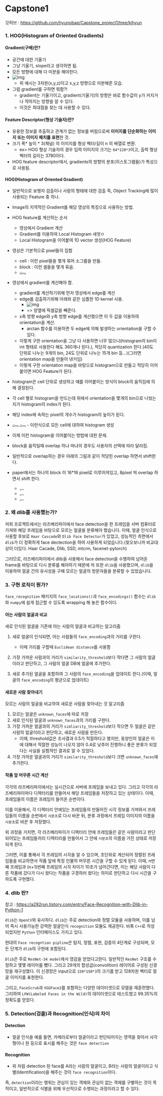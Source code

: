 # Capstone1

깃허브 : https://github.com/hyunobae/Capstone_project1/tree/kihyun

### 1. HOG(Histogram of Oriented Gradients)

#### Gradient(구배)란?

- 공간에 대한 기울기
- 그냥 기울기, slope라고 생각하면 됨.
- 모든 방향에 대해 다 미분을 해야한다.
- ![img](https://t1.daumcdn.net/cfile/tistory/241B3347553343691E)
  - 위 예시는 3차원(x,y,z)이고 x,y,z 방향으로 미분해준 모습.
- 그럼 gradient를 구하면 뭐함?!
  - gradient는 기울기이고, gradient(기울기)의 방향은 바로 함수값이 y가 커지거나 작아지는 방향을 알 수 있다.
  - 이것은 최대점을 찾는 데 사용할 수 있다.

#### Feature Descriptor(형상 기술자)란?

- 유용한 정보를 추출하고 관계가 없는 정보를 버림으로써 **이미지를 단순화하는 이미지 또는 이미지 패치를 표현**한 것.
- 크기 폭* 높이 * 3(채널) 의 이미지를 형상 벡터/길이 n 의 배열로 변환.
  - ex> HOG 형상 기술자의 경우 입력 이미지의 크기는 `64*128*3`이고, 출력 형상 벡터의 길이는 3780이다.
- HOG feature descriptor에서, gradients의 방향의 분포(히스토그램들)가 특성으로 사용됨.



#### HOG(Histogram of Oriented Gradient)

- 일반적으로 보행자 검출이나 사람의 형태에 대한 검출 즉, Object Tracking에 많이 사용되는 Feature 중 하나.
- Image의 지역적인 Gradient를 해당 영상의 특징으로 사용하는 방법.

- HOG feature를 계산하는 순서
  - 영상에서 Gradient 계산
  - Gradient를 이용하여 Local Histogram 새엇ㅇ
  - Local Histogram을 이어붙여 1D vector 생성(HOG Feature)
- 영상은 기본적으로 pixel들의 집합
  - cell : 이런 pixel들을 몇개 묶어 소그룹을 만듦.
  - block : 이런 셀들을 몇개 묶음.
  - <img src="https://t1.daumcdn.net/cfile/tistory/265A064354880D2A24" alt="img" style="zoom:50%;" />
- 영상에서 gradient를 계산해야 함.
  - gradient를 계산하기위해 먼저 영상에서 edge를 계산
  - edge를 검출하기위해 아래와 같은 심플한 1D kernel 사용.
    - ![img](https://t1.daumcdn.net/cfile/tistory/2155B44354880D2B28)
    - => 양옆에 픽셀값을 빼준다.
  - x축 방향 edge와 y축 방향 edge를 계산했으면 이 두 값을 이용하여 orientation을 계산.
    - arctan 함수를 이용하면 두 edge에 의해 발생하는 orientation을 구할 수 있다.
  - 이렇게 구한 orientation을 그냥 다 사용하면 너무 많으니(histogram의 bin이 int 형태로 사용한다 해도 360개나 된다.), 적당히 quantization 한다.(40도 단위로 나누는 9개의 bin, 24도 단위로 나누는 15개 bin 등...)(그러면 orientation map을 만들어 낸거임)
  - 이렇게 구한 orientation map을 바탕으로 histogram으로 만들고 적당히 이어붙이면 HOG Feature가 된다.
- histogram은 cell 단위로 생성하고 얘를 이어붙이는 방식이 block의 움직임에 의해 결정된다.
- 각 cell 별로 histogram을 만드는데 위에서 orientation을 몇개의 bin으로 나눴는지가 histogram의 index가 된다.
- 해당 index에 속하는 pixel의 개수가 histogram의 높이가 된다.
- <img src="https://t1.daumcdn.net/cfile/tistory/2361ED4354880D2D17" alt="img" style="zoom:50%;" />
  <img src="https://t1.daumcdn.net/cfile/tistory/266A4D4354880D2D0C" alt="img" style="zoom:50%;" />
  - 이런식으로 모든 cell에 대하여 histogram 생성
- 이제 이런 histogram을 이어붙이는 방법에 대한 문제.
- block을 움직일때 overlap 하냐 마냐의 경우도 사용자의 선택에 따라 달라짐.
- 일반적으로 overlap하는 경우 아래의 그림과 같이 적당힌 overlap 하면서 shift한다.
- paper에서는 하나의 block 이 16*16 pixel로 이루어져있고, 8pixel 씩 overlap 하면서 shift 한다.
  - <img src="https://t1.daumcdn.net/cfile/tistory/266CC94354880D2B08" alt="img" style="zoom:33%;" />
  - <img src="https://t1.daumcdn.net/cfile/tistory/2161274354880D2C1A" alt="img" style="zoom:33%;" />
  - <img src="https://t1.daumcdn.net/cfile/tistory/23697E4354880D2D0D" alt="img" style="zoom:33%;" />



### 2. 왜 dlib를 사용했는가?

저희 프로젝트에서는 라즈베리파이에서 face detection을 한 프레임을 서버 컴퓨터로 가져와 해당 프레임을 바탕으로 모르는 얼굴을 분류해야 했습니다. 이때, 얼굴 인식으로 사용할 후보로 `Haar Cascade`와 `Dlib Face Detector`가 있었고, 성능적인 측면에서 `dlib`가 더 정확하게 face dectection을 하여 사용하게 되었습니다.(찾오보니까 비교대상이 더있다. Haar Cacade, Dlib, SSD, mtcnn, facenet-pytorch)

그러므로, 라즈베리파이에서 dlib을 사용해서 face detection을 수행하여 넘어온 frame을 바탕으로 다시 분류를 해야하기 때문에 저 또한 `dlib`을 사용했으며, `dlib`을 이용하여 얼굴 간의 유사성을 구해 모르는 얼굴의 방문자들을 분류할 수 있었습니다.



### 3. 구현 로직이 뭔가?

`face_recognition` 패키지의 `face_locations()`과 `face_encodings()` 함수는 `dlib`와 `numpy`에 쉽게 접근할 수 있도록 wrapping 해 놓은 함수이다.

#### 아는 사람의 얼굴과 비교

새로 인식된 얼굴을 기존에 아는 사람의 얼굴과 비교하는 알고리즘

1. 새로 얼굴이 인식되면, 아는 사람들의 `face_encoding`과의 거리를 구한다.
   - 이때 거리를 구할때 `Euclidean distance`를 사용함

2. 가장 가까운 사람과의 거리가 `similarity_threshold`보다 작다면 그 사람의 얼굴이라고 판단하고, 그 사람의 얼굴 DB에 얼굴에 추가한다.

3. 새로 추가된 얼굴을 포함하여 그 사람의 `face_encoding`을 업데이트 한다.(이때, 얼굴의 `face_encoding`의 평균으로 업데이트)

#### 새로운 사람 찾아내기

모르는 사람의 얼굴을 비교하여 새로운 사람을 찾아내는 것 알고리즘

1. 모르는 얼굴은 `unknown_faces`에 따로 저장
2. 새로 인식된 얼굴과 `unknown_faces`과의 거리를 구한다.
3. 가장 가까운 얼굴과의 거리가 `simliarity_threshold`보다 작으면 두 얼굴은 같은 사람의 얼굴이라고 판단하고, 새로운 사람을 만든다.
   - 이때, threshold값은 조사결과 0.5가 적절하다고 했지만, 동양인의 얼굴은 이에 대해서 적절한 성능이 나오지 않아 0.4로 낮추어 진행하니 좋은 분류가 되었다는 사실을 실험적인 결과로 알 수 있었다.
4. 가장 가까운 얼굴과의 거리가 `similarity_threshold`보다 크면 `unknown_faces`에 추가한다.

#### 작품 앞 머무른 시간 계산

각각의 라즈베리파이에서는 실시간으로 서버에 프레임을 보내고 있다. 그리고 각각의 라즈베리파이마다 디렉터리를 만들어서 해당 프레임들을 저장하고 있는 상태이다. 이때, 프레임들의 이름은 프레임이 들어온 순번이다.

이를 이용해서, 각 디렉터리 안에있는 프레임들의 만들어진 시각 정보를 가져와서 프레임들의 이름을 순번에서 `시분초`로 다시 바꾼 뒤, 분류 과정에서 프레임 이미지의 이름을 `시분초`로 바꾼 후 저장했다.

위 과정을 거치면, 각 라즈베리파이가 디렉터리 안에 프레임들은 같은 사람이라고 판단되어있는 프레임들끼리 디렉터리를 만들어서 그 안에 `시분초`의 이름을 가진 상태로 저장되게 된다.

그러면, 이를 통해서 각 프레임의 시각을 알 수 있으며, 초단위로 계산되어 정렬된  프레임들을 비교하면서 작품 앞에 특정 인물의 머무른 시간을 구할 수 있게 된다. 이때, n번째 프레임과 (n+1)번째 프레임의 시각 차이가 10초가 넘어간다면, 이는 해당 사람이 다른 작품에 갔다가 다시 왔다는 작품을 구경하러 왔다는 의미로 판단하고 다시 시간을 구하도록 구현했다.



### 4. dlib 란?

참고 : https://a292run.tistory.com/entry/Face-Recognition-with-Dlib-in-Python-1

`dlib`는 `OpenCV`와 유사하다. `dlib`는 주로 detection와 정렬 모듈을 사용하며, 이를 넘어 즉시 사용가능한 강력한 얼굴인식 `recognition` 모듈도 제공한다. 비록 `C++`로 작성되었지만 `Python` 인터페이스도 가지고 있다.

현대의 `Face recogntion pipline`은 탐지, 정렬, 표현, 검증의 4단계로 구성되며, 모든 단계가 `dlib`의 구현에 포함된다.

`Dlib`은 주로 `ResNet-34 model`에서 영감을 얻었다고한다. 일반적인 `ResNet` 구조를 수정하고 몇몇 레이어를 뺐다. 그리고 29개의 합성곱(convolition) 레이어로 구성된 신경망을 재구성했다. 이 신경망은 input으로 `150*150*3`의 크기를 받고 128차원 벡터로 얼굴 이미지를 표현한다.

그리고, `FaceScrub`과 `VGGFace2`를 포함하는 다양한 데이터셋으로 모델을 재훈련했다. 그리하여 `LFW(Labeled Faces in the Wild)`의 데이터셋으로 테스트했고 99.35%의 정확도를 얻었다.



### 5. Detection(검출)과 Recognition(인식)의 차이

#### Detection

- 얼굴 인식을 예를 들면, 카메라로부터 얼굴이라고 판단되어지는 영역을 찾아서 사각형이나 원 등으로 표시를 해주는 것은 `face detection`

#### Recognition

- 위 처럼 detection 된 face를 A라는 사람의 얼굴이고, B라는 사람의 얼굴이라고 식별(Identification)을 해주는 것이 `face recognition`이다.

즉, `detection`이라는 행위는 관심이 있는 객체와 관심이 없는 객체를 구별하는 것이 목적이고, 일반적으로 식별을 위해 우선적으로 수행되는 과정이라고 할 수 있다.

